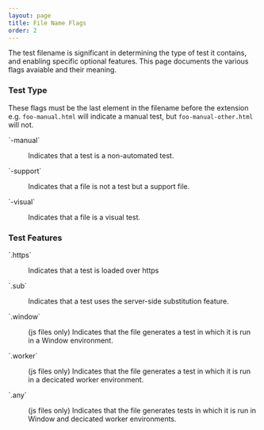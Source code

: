 ```yaml
---
layout: page
title: File Name Flags
order: 2
---
```


The test filename is significant in determining the type of test it
contains, and enabling specific optional features. This page documents
the various flags avaiable and their meaning.

### Test Type

These flags must be the last element in the filename before the
extension e.g. `foo-manual.html` will indicate a manual test, but
`foo-manual-other.html` will not.

<dl>
  <dt>`-manual`
  <dd><p>Indicates that a test is a non-automated test.
  <dt>`-support`
  <dd><p>Indicates that a file is not a test but a support file.
  <dt>`-visual`
  <dd><p>Indicates that a file is a visual test.
</dl>

### Test Features

<dl>
  <dt>`.https`
  <dd><p>Indicates that a test is loaded over https
  <dt>`.sub`
  <dd><p>Indicates that a test uses the server-side substitution
         feature.
  <dt>`.window`
  <dd><p>(js files only) Indicates that the file generates a test in
  which it is run in a Window environment.
  <dt>`.worker`
  <dd><p>(js files only) Indicates that the file generates a test in
  which it is run in a decicated worker environment.
  <dt>`.any`
  <dd><p>(js files only) Indicates that the file generates tests in
  which it is run in Window and decicated worker environments.
</dl>
